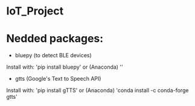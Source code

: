 # IoT_Project

# Nedded packages:
- bluepy (to detect BLE devices)

Install with:
'pip install bluepy'
or (Anaconda)
''

- gtts (Google's Text to Speech API)

Install with:
'pip install gTTS'
or (Anaconda)
'conda install -c conda-forge gtts'
